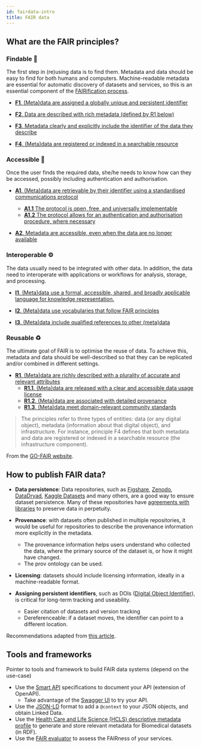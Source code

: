 ```yaml
---
id: fairdata-intro
title: FAIR data
---
```


## What are the FAIR principles?

### Findable 🔎

The first step in (re)using data is to find them. Metadata and data  should be easy to find for both humans and computers. Machine-readable metadata are essential for automatic discovery of datasets and services, so this is an essential component of the [FAIRification process](https://www.go-fair.org/fair-principles/fairification-process/).

* [**F1**. (Meta)data are assigned a globally unique and persistent identifier](https://www.go-fair.org/fair-principles/fair-data-principles-explained/f1-meta-data-assigned-globally-unique-persistent-identifiers/)

* [**F2**. Data are described with rich metadata (defined by R1 below)](https://www.go-fair.org/fair-principles/fair-data-principles-explained/f2-data-described-rich-metadata/)

* [**F3**. Metadata clearly and explicitly include the identifier of the data they describe](https://www.go-fair.org/fair-principles/f3-metadata-clearly-explicitly-include-identifier-data-describe/)

* [**F4**. (Meta)data are registered or indexed in a searchable resource](https://www.go-fair.org/fair-principles/f4-metadata-registered-indexed-searchable-resource/)

### Accessible 📂

Once the user finds the required data, she/he needs to know how can  they be accessed, possibly including authentication and authorisation.

* [**A1**. (Meta)data are retrievable by their identifier using a standardised communications protocol](https://www.go-fair.org/fair-principles/542-2/)
  * [**A1.1** The protocol is open, free, and universally implementable](https://www.go-fair.org/fair-principles/a1-1-protocol-open-free-universally-implementable/)
  * [**A1.2** The protocol allows for an authentication and authorisation procedure, where necessary](https://www.go-fair.org/fair-principles/a1-2-protocol-allows-authentication-authorisation-required/)

* [**A2**. Metadata are accessible, even when the data are no longer available](https://www.go-fair.org/fair-principles/a2-metadata-accessible-even-data-no-longer-available/)

### Interoperable ⚙️

The data usually need to be integrated with other data. In addition,  the data need to interoperate with applications or workflows for  analysis, storage, and processing.

* [**I1**. (Meta)data use a formal, accessible, shared, and broadly applicable language for knowledge representation.](https://www.go-fair.org/fair-principles/i1-metadata-use-formal-accessible-shared-broadly-applicable-language-knowledge-representation/)

* [**I2**. (Meta)data use vocabularies that follow FAIR principles](https://www.go-fair.org/fair-principles/i2-metadata-use-vocabularies-follow-fair-principles/)

* [**I3**. (Meta)data include qualified references to other (meta)data](https://www.go-fair.org/fair-principles/i3-metadata-include-qualified-references-metadata/)

### Reusable ♻️

The ultimate goal of FAIR is to optimise the reuse of data. To achieve  this, metadata and data should be well-described so that they can be  replicated and/or combined in different settings.

* [**R1**. (Meta)data are richly described with a plurality of accurate and relevant attributes](https://www.go-fair.org/fair-principles/r1-metadata-richly-described-plurality-accurate-relevant-attributes/)
  * [**R1.1**. (Meta)data are released with a clear and accessible data usage license](https://www.go-fair.org/fair-principles/r1-1-metadata-released-clear-accessible-data-usage-license/)
  * [**R1.2**. (Meta)data are associated with detailed provenance](https://www.go-fair.org/fair-principles/r1-2-metadata-associated-detailed-provenance/)
  * [**R1.3**. (Meta)data meet domain-relevant community standards](https://www.go-fair.org/fair-principles/r1-3-metadata-meet-domain-relevant-community-standards/)

> The principles refer to three types of entities: data (or any digital  object), metadata (information about that digital object), and  infrastructure. For instance, principle F4 defines that both metadata  and data are registered or indexed in a searchable resource (the  infrastructure component).

From the [GO-FAIR website](https://www.go-fair.org/fair-principles/).

## How to publish FAIR data?

* **Data persistence**: Data repositories, such as [Figshare](https://figshare.com/), [Zenodo](https://zenodo.org/), [DataDryad](https://datadryad.org/), [Kaggle Datasets](https://www.kaggle.com/datasets) and many others, are a good way to ensure dataset persistence. Many of these repositories have [agreements with libraries](https://knowledge.figshare.com/articles/item/preservation-and-continuity-of-access-policy) to preserve data in perpetuity.
* **Provenance**: with datasets often published in multiple repositories, it would be useful for repositories to describe the provenance information more explicitly in the metadata. 
  * The provenance information helps users  understand who collected the data, where the primary source of the  dataset is, or how it might have changed. 
  * The prov ontology can be used. 
* **Licensing**: datasets should include licensing information, ideally in a  machine-readable format. 

* **Assigning persistent identifiers**, such as DOIs ([Digital Object Identifier](https://www.doi.org/)), is critical for long-term tracking and useability.
  * Easier citation of datasets and version tracking
  * Dereferenceable: if a dataset moves, the  identifier can point to a different location.

Recommendations adapted from [this article](https://ai.googleblog.com/2020/08/an-analysis-of-online-datasets-using.html).

## Tools and frameworks

Pointer to tools and framework to build FAIR data systems (depend on the use-case)

* Use the [Smart API](https://smart-api.info) specifications to document your API (extension of OpenAPI).
  * Take advantage of the [Swagger UI](https://swagger.io/tools/swagger-ui/) to try your API.
* Use the [JSON-LD](https://json-ld.org/) format to add a `@context` to your JSON objects, and obtain Linked Data.
* Use the [Health Care and Life Science (HCLS) descriptive metadata profile](https://www.w3.org/TR/hcls-dataset/) to generate and store relevant metadata for Biomedical datasets (in RDF).
* Use the [FAIR evaluator](https://fairsharing.github.io/FAIR-Evaluator-FrontEnd/) to assess the FAIRness of your services.


